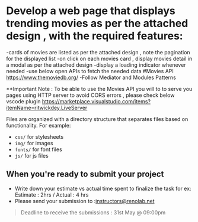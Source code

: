 # Develop a web page that displays trending movies as per the attached design , with the required features:
-cards of movies are listed as per the attached design , note the pagination for the displayed list
-on click on each movies card , display movies detail in a modal as per the attached design
-display a loading indicator whenever needed
-use below open APIs to fetch the needed data
#Movies API
https://www.themoviedb.org/
-Follow Mediator and Modules Patterns

**Important Note :  To be able to use the Movies API you will to to serve you pages using HTTP server to avoid CORS errors , please check below vscode plugin
https://marketplace.visualstudio.com/items?itemName=ritwickdey.LiveServer

Files are organized with a directory structure that separates files based on functionality. For example:
 - <code>css/</code> for stylesheets
 - <code>img/</code> for images
 - <code>fonts/</code> for font files
 - <code>js/</code> for js files
## When you're ready to submit your project
- Write down your estimate vs actual time spent to finalize the task for ex: Estimate : 2hrs / Actual : 4 hrs
- Please send your submission to :instructors@renolab.net
> Deadline to receive the submissions : 31st May   @ 09:00pm



